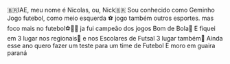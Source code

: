 🇧🇷IAE, meu nome é Nicolas, ou, Nick🇧🇷
Sou conhecido como Geminho 
Jogo futebol, como meio esquerda ⚽
jogo também outros esportes. mas foco mais no futebol⚽🏐🏀
ja fui campeão dos jogos Bom de Bola🥇
E fiquei em 3 lugar nos regionais🥉
e nos Escolares de Futsal 3 lugar também🥉
Ainda esse ano quero fazer um teste para um time de Futebol
E moro em guaira paraná
